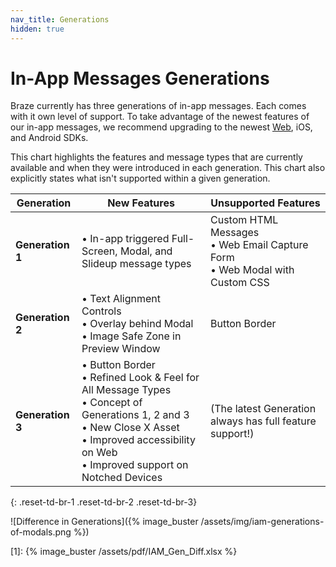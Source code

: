 ```yaml
---
nav_title: Generations
hidden: true
---
```


# In-App Messages Generations

Braze currently has three generations of in-app messages. Each comes with it own level of support. To take advantage of the newest features of our in-app messages, we recommend upgrading to the newest [Web]({{site.baseurl}}/developer_guide/platform_integration_guides/web/initial_sdk_setup/#upgrading-the-sdk), iOS, and Android SDKs.

This chart highlights the features and message types that are currently available and when they were introduced in each generation. This chart also explicitly states what isn't supported within a given generation.

| Generation | New Features | Unsupported Features |
|---|---|---|
| __Generation 1__ | • In-app triggered Full-Screen, Modal, and Slideup message types | Custom HTML Messages <br> • Web Email Capture Form <br> • Web Modal with Custom CSS |
| __Generation 2__ | • Text Alignment Controls <br> • Overlay behind Modal <br> • Image Safe Zone in Preview Window | Button Border |
| __Generation 3__ | • Button Border <br> • Refined Look & Feel for All Message Types <br> • Concept of Generations 1, 2 and 3 <br> • New Close X Asset <br> • Improved accessibility on Web <br> • Improved support on Notched Devices | (The latest Generation always has full feature support!) |
{: .reset-td-br-1 .reset-td-br-2 .reset-td-br-3}

![Difference in Generations]({% image_buster /assets/img/iam-generations-of-modals.png %})

[1]: {% image_buster /assets/pdf/IAM_Gen_Diff.xlsx %}
